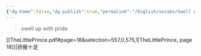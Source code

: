 ```yaml
---
{"dg-home":false,"dg-publish":true,"permalink":"/English/vocabs/Swell up with pride/","dgPassFrontmatter":true}
---
```



> swell up with pride

[[TheLittlePrince.pdf#page=18&selection=557,0,575,1|TheLittlePrince, page 18]]|骄傲十足